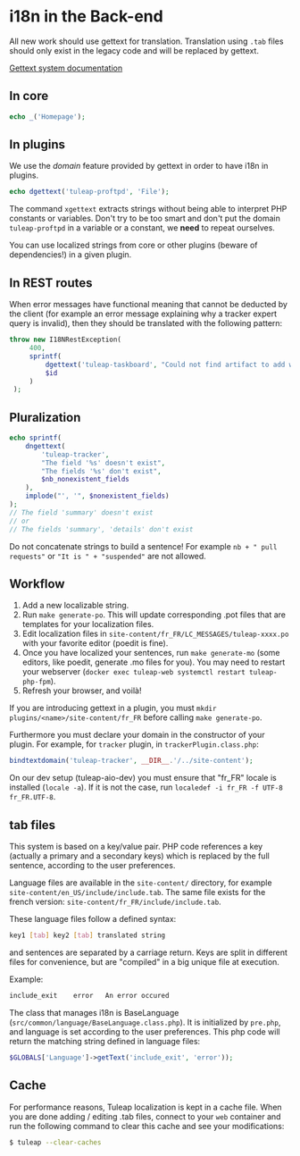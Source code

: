 # i18n in the Back-end

All new work should use gettext for translation. Translation using
`.tab` files should only exist in the legacy code and will be replaced
by gettext.

[Gettext system documentation](https://www.gnu.org/software/gettext/)

## In core

``` php
echo _('Homepage');
```

## In plugins

We use the *domain* feature provided by gettext in order to have i18n in
plugins.

``` php
echo dgettext('tuleap-proftpd', 'File');
```

The command `xgettext` extracts strings without being able to interpret
PHP constants or variables. Don\'t try to be too smart and don\'t put
the domain `tuleap-proftpd` in a variable or a constant, we **need** to
repeat ourselves.

You can use localized strings from core or other plugins (beware of
dependencies!) in a given plugin.

## In REST routes

When error messages have functional meaning that cannot be deducted by
the client (for example an error message explaining why a tracker expert
query is invalid), then they should be translated with the following
pattern:

``` php
throw new I18NRestException(
     400,
     sprintf(
         dgettext('tuleap-taskboard', "Could not find artifact to add with id %d."),
         $id
     )
 );
```

## Pluralization

``` php
echo sprintf(
    dngettext(
        'tuleap-tracker',
        "The field '%s' doesn't exist",
        "The fields '%s' don't exist",
        $nb_nonexistent_fields
    ),
    implode("', '", $nonexistent_fields)
);
// The field 'summary' doesn't exist
// or
// The fields 'summary', 'details' don't exist
```

Do not concatenate strings to build a sentence! For example
`nb + " pull requests"` or `"It is " + "suspended"` are not allowed.

## Workflow

1.  Add a new localizable string.
2.  Run `make generate-po`. This will update corresponding .pot files
    that are templates for your localization files.
3.  Edit localization files in
    `site-content/fr_FR/LC_MESSAGES/tuleap-xxxx.po` with your favorite
    editor (poedit is fine).
4.  Once you have localized your sentences, run `make generate-mo` (some
    editors, like poedit, generate .mo files for you). You may need to
    restart your webserver
    (`docker exec tuleap-web systemctl restart tuleap-php-fpm`).
5.  Refresh your browser, and voilà!

If you are introducing gettext in a plugin, you must
`mkdir plugins/<name>/site-content/fr_FR` before calling
`make generate-po`.

Furthermore you must declare your domain in the constructor of your
plugin. For example, for `tracker` plugin, in `trackerPlugin.class.php`:

``` php
bindtextdomain('tuleap-tracker', __DIR__.'/../site-content');
```

On our dev setup (tuleap-aio-dev) you must ensure that \"fr_FR\" locale
is installed (`locale -a`). If it is not the case, run
`localedef -i fr_FR -f UTF-8 fr_FR.UTF-8`.

## tab files

This system is based on a key/value pair. PHP code references a key
(actually a primary and a secondary keys) which is replaced by the full
sentence, according to the user preferences.

Language files are available in the `site-content/` directory, for
example `site-content/en_US/include/include.tab`. The same file exists
for the french version: `site-content/fr_FR/include/include.tab`.

These language files follow a defined syntax:

``` bash
key1 [tab] key2 [tab] translated string
```

and sentences are separated by a carriage return. Keys are split in
different files for convenience, but are \"compiled\" in a big unique
file at execution.

Example:

``` bash
include_exit    error   An error occured
```

The class that manages i18n is BaseLanguage
(`src/common/language/BaseLanguage.class.php`). It is initialized by
`pre.php`, and language is set according to the user preferences. This
php code will return the matching string defined in language files:

``` php
$GLOBALS['Language']->getText('include_exit', 'error'));
```

## Cache

For performance reasons, Tuleap localization is kept in a cache file.
When you are done adding / editing .tab files, connect to your `web`
container and run the following command to clear this cache and see your
modifications:

``` bash
$ tuleap --clear-caches
```
